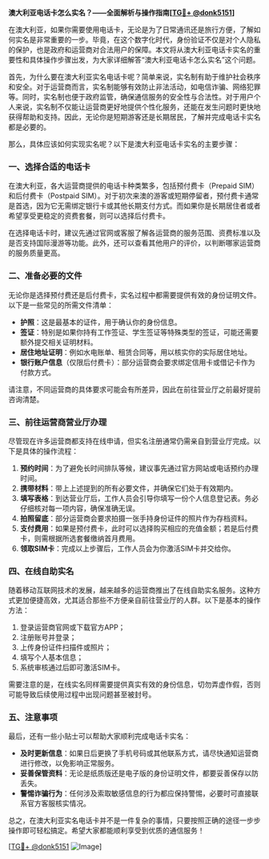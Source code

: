 **澳大利亚电话卡怎么实名？——全面解析与操作指南[[TG💪+ @donk5151](https://t.me/s/donk5151)]**

在澳大利亚，如果你需要使用电话卡，无论是为了日常通讯还是旅行方便，了解如何实名是非常重要的一步。毕竟，在这个数字化时代，身份验证不仅是对个人隐私的保护，也是政府和运营商对合法用户的保障。本文将从澳大利亚电话卡实名的重要性和具体操作步骤出发，为大家详细解答“澳大利亚电话卡怎么实名”这个问题。

首先，为什么要在澳大利亚实名电话卡呢？简单来说，实名制有助于维护社会秩序和安全。对于运营商而言，实名制能够有效防止非法活动，如电信诈骗、网络犯罪等。同时，实名制也便于政府监管，确保通信服务的安全性与合法性。对于用户个人来说，实名制不仅能让运营商更好地提供个性化服务，还能在发生问题时更快地获得帮助和支持。因此，无论你是短期游客还是长期居民，了解并完成电话卡实名都是必要的。

那么，具体应该如何实现实名呢？以下是澳大利亚电话卡实名的主要步骤：

### 一、选择合适的电话卡

在澳大利亚，各大运营商提供的电话卡种类繁多，包括预付费卡（Prepaid SIM）和后付费卡（Postpaid SIM）。对于初次来澳的游客或短期停留者，预付费卡通常是首选，因为它无需绑定银行卡或其他长期支付方式。而如果你是长期居住者或者希望享受更稳定的资费套餐，则可以选择后付费卡。

在选择电话卡时，建议先通过官网或客服了解各运营商的服务范围、资费标准以及是否支持国际漫游等功能。此外，还可以查看其他用户的评价，以判断哪家运营商的服务质量更高。

### 二、准备必要的文件

无论你是选择预付费还是后付费卡，实名过程中都需要提供有效的身份证明文件。以下是一些常见的所需文件清单：

- **护照**：这是最基本的证件，用于确认你的身份信息。
- **签证**：特别是如果你持有工作签证、学生签证等特殊类型的签证，可能还需要额外提交相关证明材料。
- **居住地址证明**：例如水电账单、租赁合同等，用以核实你的实际居住地址。
- **银行账户信息**（仅限后付费卡）：部分运营商会要求绑定信用卡或借记卡作为付款方式。

请注意，不同运营商的具体要求可能会有所差异，因此在前往营业厅之前最好提前咨询清楚。

### 三、前往运营商营业厅办理

尽管现在许多运营商都支持在线申请，但实名注册通常仍需亲自到营业厅完成。以下是具体的操作流程：

1. **预约时间**：为了避免长时间排队等候，建议事先通过官方网站或电话预约办理时间。
2. **携带材料**：带上上述提到的所有必要文件，并确保它们处于有效期内。
3. **填写表格**：到达营业厅后，工作人员会引导你填写一份个人信息登记表。务必仔细核对每一项内容，确保准确无误。
4. **拍照留底**：部分运营商会要求拍摄一张手持身份证件的照片作为存档资料。
5. **支付费用**：如果是预付费卡，此时可以选择购买相应的充值金额；若是后付费卡，则需根据所选套餐缴纳首月费用。
6. **领取SIM卡**：完成以上步骤后，工作人员会为你激活SIM卡并交给你。

### 四、在线自助实名

随着移动互联网技术的发展，越来越多的运营商推出了在线自助实名服务。这种方式更加便捷高效，尤其适合那些不方便亲自前往营业厅的人群。以下是基本的操作方法：

1. 登录运营商官网或下载官方APP；
2. 注册账号并登录；
3. 上传身份证件扫描件或照片；
4. 填写个人基本信息；
5. 系统审核通过后即可激活SIM卡。

需要注意的是，在线实名同样需要提供真实有效的身份信息，切勿弄虚作假，否则可能导致后续使用过程中出现问题甚至被封号。

### 五、注意事项

最后，还有一些小贴士可以帮助大家顺利完成电话卡实名：

- **及时更新信息**：如果日后更换了手机号码或其他联系方式，请尽快通知运营商进行修改，以免影响正常服务。
- **妥善保管资料**：无论是纸质版还是电子版的身份证明文件，都要妥善保存以防丢失。
- **警惕诈骗行为**：任何涉及索取敏感信息的行为都应保持警惕，必要时可直接联系官方客服核实情况。

总之，在澳大利亚实名电话卡并不是一件复杂的事情，只要按照正确的途径一步步操作即可轻松搞定。希望大家都能顺利享受到优质的通信服务！

[[TG💪+ @donk5151](https://t.me/s/donk5151) ![Image](https://i.postimg.cc/rwNCRYN7/Snipaste-2025-04-30-17-27-05.png)]